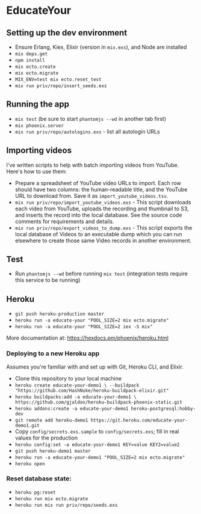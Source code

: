 # EducateYour

## Setting up the dev environment

  * Ensure Erlang, Kiex, Elixir (version in `mix.exs`), and Node are installed
  * `mix deps.get`
  * `npm install`
  * `mix ecto.create`
  * `mix ecto.migrate`
  * `MIX_ENV=test mix ecto.reset_test`
  * `mix run priv/repo/insert_seeds.exs`

## Running the app

  * `mix test` (be sure to start `phantomjs --wd` in another tab first)
  * `mix phoenix.server`
  * `mix run priv/repo/autologins.exs` - list all autologin URLs

## Importing videos

I've written scripts to help with batch importing videos from YouTube. Here's how to use them:

  * Prepare a spreadsheet of YouTube video URLs to import. Each row should have two columns: the human-readable title, and the YouTube URL to download from. Save it as `import_youtube_videos.tsv`.
  * `mix run priv/repo/import_youtube_videos.exs` - This script downloads each video from YouTube, uploads the recording and thumbnail to S3, and inserts the record into the local database. See the source code comments for requirements and details.
  * `mix run priv/repo/export_videos_to_dump.exs` - This script exports the local database of Videos to an executable dump which you can run elsewhere to create those same Video records in another environment.

## Test

  * Run `phantomjs --wd` before running `mix test` (integration tests require this service to be running)

## Heroku

* `git push heroku-production master`
* `heroku run -a educate-your "POOL_SIZE=2 mix ecto.migrate"`
* `heroku run -a educate-your "POOL_SIZE=2 iex -S mix"`

More documentation at: https://hexdocs.pm/phoenix/heroku.html

### Deploying to a new Heroku app

Assumes you're familiar with and set up with Git, Heroku CLI, and Elixir.

* Clone this repository to your local machine
* `heroku create educate-your-demo1 \
    --buildpack "https://github.com/HashNuke/heroku-buildpack-elixir.git"`
* `heroku buildpacks:add -a educate-your-demo1 \
    https://github.com/gjaldon/heroku-buildpack-phoenix-static.git`
* `heroku addons:create -a educate-your-demo1 heroku-postgresql:hobby-dev`
* `git remote add heroku-demo1 https://git.heroku.com/educate-your-demo1.git`
* Copy `config/secrets.exs.sample` to `config/secrets.exs`; fill in real values for the production
* `heroku config:set -a educate-your-demo1 KEY=value KEY2=value2`
* `git push heroku-demo1 master`
* `heroku run -a educate-your-demo1 "POOL_SIZE=2 mix ecto.migrate"`
* `heroku open`

### Reset database state:

- `heroku pg:reset`
- `heroku run mix ecto.migrate`
- `heroku run mix run priv/repo/seeds.exs`
